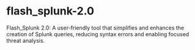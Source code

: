 # flash_splunk-2.0
Flash_Splunk 2.0: A user-friendly tool that simplifies and enhances the creation of Splunk queries, reducing syntax errors and enabling focused threat analysis.
